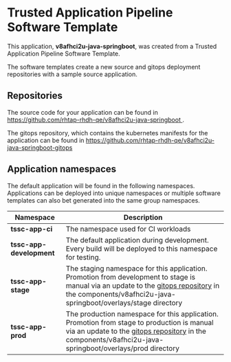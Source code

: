 # Trusted Application Pipeline Software Template

This application, **v8afhci2u-java-springboot**, was created from a Trusted Application Pipeline Software Template.

The software templates create a new source and gitops deployment repositories with a sample source application. 

## Repositories

The source code for your application can be found in [https://github.com/rhtap-rhdh-qe/v8afhci2u-java-springboot ](https://github.com/rhtap-rhdh-qe/v8afhci2u-java-springboot ).
 
The gitops repository, which contains the kubernetes manifests for the application can be found in 
[https://github.com/rhtap-rhdh-qe/v8afhci2u-java-springboot-gitops ](https://github.com/rhtap-rhdh-qe/v8afhci2u-java-springboot-gitops ) 

## Application namespaces 

The default application will be found in the following namespaces. Applications can be deployed into unique namespaces or multiple software templates can also bet generated into the same group namespaces.  

|  Namespace   |  Description   |  
| -------- | -------- |
| **tssc-app-ci** | The namespace used for CI workloads |
| **tssc-app-development** | The default application during development. Every build will be deployed to this namespace for testing. |
| **tssc-app-stage** | The staging namespace for this application. Promotion from development to stage is manual via an update to the [gitops repository](https://github.com/rhtap-rhdh-qe/v8afhci2u-java-springboot-gitops ) in the components/v8afhci2u-java-springboot/overlays/stage directory |
| **tssc-app-prod** | The production namespace for this application. Promotion from stage to production is manual via an update to the [gitops repository](https://github.com/rhtap-rhdh-qe/v8afhci2u-java-springboot-gitops ) in the components/v8afhci2u-java-springboot/overlays/prod directory |